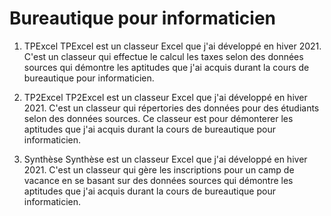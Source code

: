 # Bureautique pour informaticien

1. TPExcel
TPExcel est un classeur Excel que j'ai développé en hiver 2021. C'est un classeur qui effectue le calcul les taxes selon des données sources qui démontre les aptitudes que j'ai acquis durant la cours de bureautique pour informaticien.

2. TP2Excel
TP2Excel est un classeur Excel que j'ai développé en hiver 2021. C'est un classeur qui répertories des données pour des étudiants selon des données sources. Ce classeur est pour démonterer les aptitudes que j'ai acquis durant la cours de bureautique pour informaticien.

3. Synthèse
Synthèse est un classeur Excel que j'ai développé en hiver 2021. C'est un classeur qui gère les inscriptions pour un camp de vacance en se basant sur des données sources qui démontre les aptitudes que j'ai acquis durant la cours de bureautique pour informaticien.